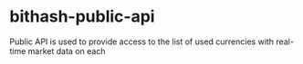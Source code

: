 # bithash-public-api
Public API is used to provide access to the list of used currencies with real-time market data on each
